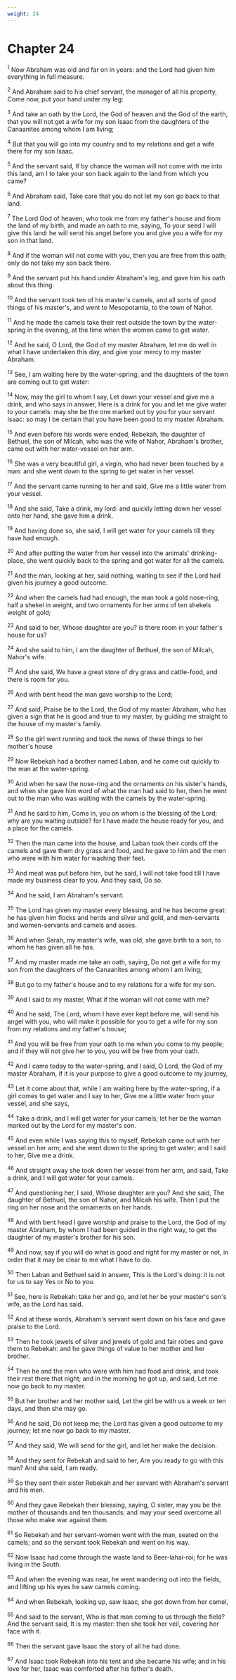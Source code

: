```yaml
---
weight: 24
---
```


# Chapter 24

<sup>1</sup> Now Abraham was old and far on in years: and the Lord had given him everything in full measure. 

<sup>2</sup> And Abraham said to his chief servant, the manager of all his property, Come now, put your hand under my leg: 

<sup>3</sup> And take an oath by the Lord, the God of heaven and the God of the earth, that you will not get a wife for my son Isaac from the daughters of the Canaanites among whom I am living; 

<sup>4</sup> But that you will go into my country and to my relations and get a wife there for my son Isaac. 

<sup>5</sup> And the servant said, If by chance the woman will not come with me into this land, am I to take your son back again to the land from which you came? 

<sup>6</sup> And Abraham said, Take care that you do not let my son go back to that land. 

<sup>7</sup> The Lord God of heaven, who took me from my father's house and from the land of my birth, and made an oath to me, saying, To your seed I will give this land: he will send his angel before you and give you a wife for my son in that land. 

<sup>8</sup> And if the woman will not come with you, then you are free from this oath; only do not take my son back there. 

<sup>9</sup> And the servant put his hand under Abraham's leg, and gave him his oath about this thing. 

<sup>10</sup> And the servant took ten of his master's camels, and all sorts of good things of his master's, and went to Mesopotamia, to the town of Nahor. 

<sup>11</sup> And he made the camels take their rest outside the town by the water-spring in the evening, at the time when the women came to get water. 

<sup>12</sup> And he said, O Lord, the God of my master Abraham, let me do well in what I have undertaken this day, and give your mercy to my master Abraham. 

<sup>13</sup> See, I am waiting here by the water-spring; and the daughters of the town are coming out to get water: 

<sup>14</sup> Now, may the girl to whom I say, Let down your vessel and give me a drink, and who says in answer, Here is a drink for you and let me give water to your camels: may she be the one marked out by you for your servant Isaac: so may I be certain that you have been good to my master Abraham. 

<sup>15</sup> And even before his words were ended, Rebekah, the daughter of Bethuel, the son of Milcah, who was the wife of Nahor, Abraham's brother, came out with her water-vessel on her arm. 

<sup>16</sup> She was a very beautiful girl, a virgin, who had never been touched by a man: and she went down to the spring to get water in her vessel. 

<sup>17</sup> And the servant came running to her and said, Give me a little water from your vessel. 

<sup>18</sup> And she said, Take a drink, my lord: and quickly letting down her vessel onto her hand, she gave him a drink. 

<sup>19</sup> And having done so, she said, I will get water for your camels till they have had enough. 

<sup>20</sup> And after putting the water from her vessel into the animals' drinking-place, she went quickly back to the spring and got water for all the camels. 

<sup>21</sup> And the man, looking at her, said nothing, waiting to see if the Lord had given his journey a good outcome. 

<sup>22</sup> And when the camels had had enough, the man took a gold nose-ring, half a shekel in weight, and two ornaments for her arms of ten shekels weight of gold; 

<sup>23</sup> And said to her, Whose daughter are you? is there room in your father's house for us? 

<sup>24</sup> And she said to him, I am the daughter of Bethuel, the son of Milcah, Nahor's wife. 

<sup>25</sup> And she said, We have a great store of dry grass and cattle-food, and there is room for you. 

<sup>26</sup> And with bent head the man gave worship to the Lord; 

<sup>27</sup> And said, Praise be to the Lord, the God of my master Abraham, who has given a sign that he is good and true to my master, by guiding me straight to the house of my master's family. 

<sup>28</sup> So the girl went running and took the news of these things to her mother's house 

<sup>29</sup> Now Rebekah had a brother named Laban, and he came out quickly to the man at the water-spring. 

<sup>30</sup> And when he saw the nose-ring and the ornaments on his sister's hands, and when she gave him word of what the man had said to her, then he went out to the man who was waiting with the camels by the water-spring. 

<sup>31</sup> And he said to him, Come in, you on whom is the blessing of the Lord; why are you waiting outside? for I have made the house ready for you, and a place for the camels. 

<sup>32</sup> Then the man came into the house, and Laban took their cords off the camels and gave them dry grass and food, and he gave to him and the men who were with him water for washing their feet. 

<sup>33</sup> And meat was put before him, but he said, I will not take food till I have made my business clear to you. And they said, Do so. 

<sup>34</sup> And he said, I am Abraham's servant. 

<sup>35</sup> The Lord has given my master every blessing, and he has become great: he has given him flocks and herds and silver and gold, and men-servants and women-servants and camels and asses. 

<sup>36</sup> And when Sarah, my master's wife, was old, she gave birth to a son, to whom he has given all he has. 

<sup>37</sup> And my master made me take an oath, saying, Do not get a wife for my son from the daughters of the Canaanites among whom I am living; 

<sup>38</sup> But go to my father's house and to my relations for a wife for my son. 

<sup>39</sup> And I said to my master, What if the woman will not come with me? 

<sup>40</sup> And he said, The Lord, whom I have ever kept before me, will send his angel with you, who will make it possible for you to get a wife for my son from my relations and my father's house; 

<sup>41</sup> And you will be free from your oath to me when you come to my people; and if they will not give her to you, you will be free from your oath. 

<sup>42</sup> And I came today to the water-spring, and I said, O Lord, the God of my master Abraham, if it is your purpose to give a good outcome to my journey, 

<sup>43</sup> Let it come about that, while I am waiting here by the water-spring, if a girl comes to get water and I say to her, Give me a little water from your vessel, and she says, 

<sup>44</sup> Take a drink, and I will get water for your camels; let her be the woman marked out by the Lord for my master's son. 

<sup>45</sup> And even while I was saying this to myself, Rebekah came out with her vessel on her arm; and she went down to the spring to get water; and I said to her, Give me a drink. 

<sup>46</sup> And straight away she took down her vessel from her arm, and said, Take a drink, and I will get water for your camels. 

<sup>47</sup> And questioning her, I said, Whose daughter are you? And she said, The daughter of Bethuel, the son of Nahor, and Milcah his wife. Then I put the ring on her nose and the ornaments on her hands. 

<sup>48</sup> And with bent head I gave worship and praise to the Lord, the God of my master Abraham, by whom I had been guided in the right way, to get the daughter of my master's brother for his son. 

<sup>49</sup> And now, say if you will do what is good and right for my master or not, in order that it may be clear to me what I have to do. 

<sup>50</sup> Then Laban and Bethuel said in answer, This is the Lord's doing: it is not for us to say Yes or No to you. 

<sup>51</sup> See, here is Rebekah: take her and go, and let her be your master's son's wife, as the Lord has said. 

<sup>52</sup> And at these words, Abraham's servant went down on his face and gave praise to the Lord. 

<sup>53</sup> Then he took jewels of silver and jewels of gold and fair robes and gave them to Rebekah: and he gave things of value to her mother and her brother. 

<sup>54</sup> Then he and the men who were with him had food and drink, and took their rest there that night; and in the morning he got up, and said, Let me now go back to my master. 

<sup>55</sup> But her brother and her mother said, Let the girl be with us a week or ten days, and then she may go. 

<sup>56</sup> And he said, Do not keep me; the Lord has given a good outcome to my journey; let me now go back to my master. 

<sup>57</sup> And they said, We will send for the girl, and let her make the decision. 

<sup>58</sup> And they sent for Rebekah and said to her, Are you ready to go with this man? And she said, I am ready. 

<sup>59</sup> So they sent their sister Rebekah and her servant with Abraham's servant and his men. 

<sup>60</sup> And they gave Rebekah their blessing, saying, O sister, may you be the mother of thousands and ten thousands; and may your seed overcome all those who make war against them. 

<sup>61</sup> So Rebekah and her servant-women went with the man, seated on the camels; and so the servant took Rebekah and went on his way. 

<sup>62</sup> Now Isaac had come through the waste land to Beer-lahai-roi; for he was living in the South. 

<sup>63</sup> And when the evening was near, he went wandering out into the fields, and lifting up his eyes he saw camels coming. 

<sup>64</sup> And when Rebekah, looking up, saw Isaac, she got down from her camel, 

<sup>65</sup> And said to the servant, Who is that man coming to us through the field? And the servant said, It is my master: then she took her veil, covering her face with it. 

<sup>66</sup> Then the servant gave Isaac the story of all he had done. 

<sup>67</sup> And Isaac took Rebekah into his tent and she became his wife; and in his love for her, Isaac was comforted after his father's death. 



